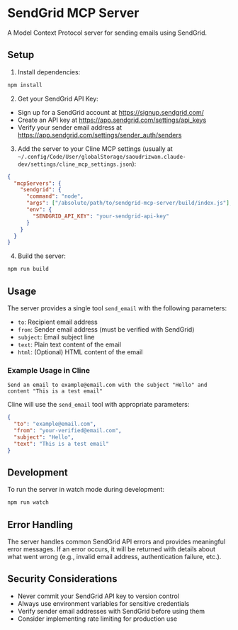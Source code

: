 # SendGrid MCP Server

A Model Context Protocol server for sending emails using SendGrid.

## Setup

1. Install dependencies:
```bash
npm install
```

2. Get your SendGrid API Key:
- Sign up for a SendGrid account at https://signup.sendgrid.com/
- Create an API key at https://app.sendgrid.com/settings/api_keys
- Verify your sender email address at https://app.sendgrid.com/settings/sender_auth/senders

3. Add the server to your Cline MCP settings (usually at `~/.config/Code/User/globalStorage/saoudrizwan.claude-dev/settings/cline_mcp_settings.json`):

```json
{
  "mcpServers": {
    "sendgrid": {
      "command": "node",
      "args": ["/absolute/path/to/sendgrid-mcp-server/build/index.js"],
      "env": {
        "SENDGRID_API_KEY": "your-sendgrid-api-key"
      }
    }
  }
}
```

4. Build the server:
```bash
npm run build
```

## Usage

The server provides a single tool `send_email` with the following parameters:

- `to`: Recipient email address
- `from`: Sender email address (must be verified with SendGrid)
- `subject`: Email subject line
- `text`: Plain text content of the email
- `html`: (Optional) HTML content of the email

### Example Usage in Cline

```
Send an email to example@email.com with the subject "Hello" and content "This is a test email"
```

Cline will use the `send_email` tool with appropriate parameters:

```json
{
  "to": "example@email.com",
  "from": "your-verified@email.com",
  "subject": "Hello",
  "text": "This is a test email"
}
```

## Development

To run the server in watch mode during development:
```bash
npm run watch
```

## Error Handling

The server handles common SendGrid API errors and provides meaningful error messages. If an error occurs, it will be returned with details about what went wrong (e.g., invalid email address, authentication failure, etc.).

## Security Considerations

- Never commit your SendGrid API key to version control
- Always use environment variables for sensitive credentials
- Verify sender email addresses with SendGrid before using them
- Consider implementing rate limiting for production use
